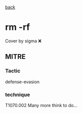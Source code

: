 [back](../index.md)
# rm -rf
Cover by sigma :x: 
## MITRE
### Tactic
defense-evasion
### technique
T1070.002
Many more think to do...